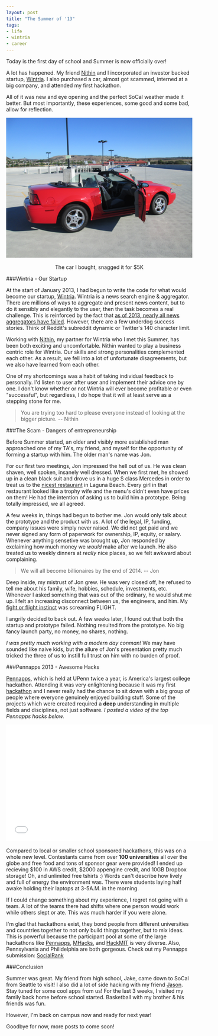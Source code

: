 ```yaml
---
layout: post
title: "The Summer of '13"
tags:
- life
- wintria
- career
---
```


Today is the first day of school and Summer is now officially over!

A lot has happened. My friend [Nithin](http://nithinjilla.com) and I incorporated an investor backed startup, [Wintria](http://wintria.com).  I also purchased a car, almost got scammed, interned at a big company, and attended my first hackathon. 

All of it was new and eye opening and the perfect SoCal weather made it better. But most importantly, these experiences, some good and some bad, allow for reflection.

![2003 Ford Mustang, snagged it for $5K](/images/mustang.jpg)
<center><span class="img-subtitle">The car I bought, snagged it for $5K</span></center>

###Wintria - Our Startup

At the start of January 2013, I had begun to write the code for what would become our startup, [Wintria](http://wintria.com). Wintria is a news search engine & aggregator. There are millions of ways to aggregate and present news content, but to do it sensibly and elegantly to the user, then the task becomes a real challenge. This is reinforced by the fact that [as of 2013, nearly all news aggregators have
failed](http://www.quora.com/News-Aggregators/As-of-2013-why-have-personalized-news-startups-failed). However, there are a few underdog success stories. Think of Reddit's subreddit dynamic or Twitter's 140 character limit. 
<!--
These distinctive and unqiue traits can change everything about a media platform.
It seems like our definition of a news platform keeps on getting looser and looser with even applications like [Newsle](http://newsle.com) and [Twitter](http://twitter.com) being considered real and reliable news.
-->

Working with [Nithin](http://nithinjilla.com), my partner for Wintria who I met this Summer, has been both exciting and uncomfortable. Nithin wanted to play a business centric role for Wintria. Our skills and strong personalities complemented each other. As a result, we fell into a lot of unfortunate disagreements, but we also have learned from each other. 

One of my shortcomings was a habit of taking individual feedback to personally. I'd listen to user after user and implement their advice one by one. I don't know whether or not Wintria will ever become profitable or even "successful", but regardless, I do hope that it will at least serve as a stepping stone for me.

> You are trying too hard to please everyone instead of looking at the bigger picture. -- Nithin

###The Scam - Dangers of entrepreneurship

Before Summer started, an older and visibly more established man approached one of my TA's, my friend, and myself for the opportunity of forming a startup with him. The older man's name was Jon.

For our first two meetings, Jon impressed the hell out of us. He was clean shaven, well spoken, insanely well dressed. When we first met, he showed up in a clean black suit and drove us in a huge S class Mercedes in order to treat us to the [nicest restaurant](http://www.montagelagunabeach.com/) in Laguna Beach. Every girl in that restaurant looked like a trophy wife and the menu's didn't even have prices on them! He had the intention of asking us to build him a prototype. Being totally impressed, we all agreed. 

A few weeks in, things had begun to bother me. Jon would only talk about the prototype and the product with us. A lot of the legal, IP, funding, company issues were simply never raised. We did not get paid and we never signed any form of paperwork for ownership, IP, equity, or salary. Whenever anything sensetive was brought up, Jon responded by exclaiming how much money we *would* make after we launch. He also treated us to weekly dinners at *really* nice places, so we felt awkward about complaining.

> We will all become billionaires by the end of 2014. -- Jon

Deep inside, my mistrust of Jon grew. He was very closed off, he refused to tell me about his family, wife, hobbies, schedule, investments, etc. Whenever I asked something that was out of the ordinary, he would shut me up. I felt an increasing disconnect between us, the engineers, and him. My [fight or flight instinct](http://en.wikipedia.org/wiki/Fight-or-flight_responsehttp://en.wikipedia.org/wiki/Fight-or-flight_response) was screaming FLIGHT.

I angrily decided to back out. A few weeks later, I found out that both the startup and prototype failed. Nothing resulted from the prototype. No big fancy launch party, no money, no shares, nothing.

*I was pretty much working with a modern day conman!* We may have sounded like naive kids, but the allure of Jon's presentation pretty much tricked the three of us to instill full trust on him with no burden of proof.

<!--
###Internship at Canon

Interning at Canon was lots of fun. We touched upon and used a lot of services, like apache SOLR, Hadoop, Hbase, etc. I don't think I can get more specific than that though because of NDA reasons!

![Canon's Irvine campus is beautiful](/images/canon_campus.jpg)

I loved my coworkers. Sam, Quinten, Fernando, you guys are all awesome people and excellent engineers. Hari, you are a legend. I literally want to be like you when I grow up. Hari is a middle aged security engineer who drives a porshe and gives no fucks. Al prefers to stay anonymous, even on the web, so I can't say much except he has taught me a lot! Craig, you are an excellent manager! It was fun having lunch with you and working with you guys.
-->

###Pennapps 2013 - Awesome Hacks

[Pennapps](http://pennapps.com), which is held at UPenn twice a year, is America's largest college hackathon. Attending it was very enlightening because it was my first [hackathon](https://www.google.com/search?q=define%3Ahackathon&oq=define) and I never really had the chance to sit down with a big group of people where everyone genuinely enjoyed building stuff. Some of the projects which were created required a **deep** understanding in multiple fields and disciplines, not just software. *I posted a video of the top Pennapps hacks below.* 

<iframe width="560" height="315" src="//www.youtube.com/embed/LgHS_-L8iVs" frameborder="0" allowfullscreen=""></iframe>

Compared to local or smaller school sponsored hackathons, this was on a whole new level. Contestants came from over **100 universities** all over the globe and free food and tons of sponsor gear were provided! I ended up recieving $100 in AWS credit, $2000 appengine credit, and 10GB Dropbox storage! Oh, and unlimited free tshirts :) Words can't describe how lively and full of energy the environment was. There were students laying half awake holding their laptops at 3-5A.M. in the morning.

If I could change something about my experience, I regret not going with a team. A lot of the teams there had shifts where one person would work while others slept or ate. This was much harder if you were alone. 

I'm glad that hackathons exist, they bond people from different universities and countries together to not only build things together, but to mix ideas. This is powerful because the participant pool at some of the large hackathons like [Pennapps](http://pennapps.com), [MHacks](http://mhacks.org/), and [HackMIT](http://hackmit.org/) is very diverse. Also, Pennsylvania and Philidelphia are both gorgeous. Check out my Pennapps submission: [SocialRank](http://socialrank.codelucas.com)

###Conclusion

Summer was great. My friend from high school, Jake, came down to SoCal from Seattle to visit! I also did a lot of side hacking with my friend [Jason](http://jasontanner.herokuapp.com/). Stay tuned for some cool apps from us! For the last 3 weeks, I visited my family back home before school started. Basketball with my brother & his friends was fun. 

However, I'm back on campus now and ready for next year!

<!--
Check out this awesome view from my new apartment.
![The view from my balcony](/images/balcony.jpg)
-->
Goodbye for now, more posts to come soon!
